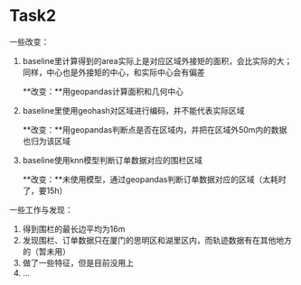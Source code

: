 # Task2

一些改变：

1. baseline里计算得到的area实际上是对应区域外接矩的面积，会比实际的大；同样，中心也是外接矩的中心，和实际中心会有偏差

    **改变：**用geopandas计算面积和几何中心

2. baseline里使用geohash对区域进行编码，并不能代表实际区域

    **改变：**用geopandas判断点是否在区域内，并把在区域外50m内的数据也归为该区域

3. baseline使用knn模型判断订单数据对应的围栏区域

    **改变：**未使用模型，通过geopandas判断订单数据对应的区域（太耗时了，要15h）

一些工作与发现：

1. 得到围栏的最长边平均为16m
2. 发现围栏、订单数据只在厦门的思明区和湖里区内，而轨迹数据有在其他地方的（暂未用）
3. 做了一些特征，但是目前没用上
4. ...